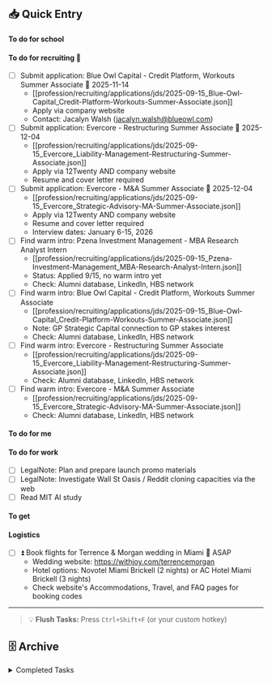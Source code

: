 


## 📥 Quick Entry

#### To do for school

#### To do for recruiting 🎯
- [ ] Submit application: Blue Owl Capital - Credit Platform, Workouts Summer Associate 📅 2025-11-14
  - [[profession/recruiting/applications/jds/2025-09-15_Blue-Owl-Capital_Credit-Platform-Workouts-Summer-Associate.json]]
  - Apply via company website
  - Contact: Jacalyn Walsh (jacalyn.walsh@blueowl.com)
- [ ] Submit application: Evercore - Restructuring Summer Associate 📅 2025-12-04
  - [[profession/recruiting/applications/jds/2025-09-15_Evercore_Liability-Management-Restructuring-Summer-Associate.json]]
  - Apply via 12Twenty AND company website
  - Resume and cover letter required
- [ ] Submit application: Evercore - M&A Summer Associate 📅 2025-12-04
  - [[profession/recruiting/applications/jds/2025-09-15_Evercore_Strategic-Advisory-MA-Summer-Associate.json]]
  - Apply via 12Twenty AND company website
  - Resume and cover letter required
  - Interview dates: January 6-15, 2026
- [ ] Find warm intro: Pzena Investment Management - MBA Research Analyst Intern
  - [[profession/recruiting/applications/jds/2025-09-15_Pzena-Investment-Management_MBA-Research-Analyst-Intern.json]]
  - Status: Applied 9/15, no warm intro yet
  - Check: Alumni database, LinkedIn, HBS network
- [ ] Find warm intro: Blue Owl Capital - Credit Platform, Workouts Summer Associate
  - [[profession/recruiting/applications/jds/2025-09-15_Blue-Owl-Capital_Credit-Platform-Workouts-Summer-Associate.json]]
  - Note: GP Strategic Capital connection to GP stakes interest
  - Check: Alumni database, LinkedIn, HBS network
- [ ] Find warm intro: Evercore - Restructuring Summer Associate
  - [[profession/recruiting/applications/jds/2025-09-15_Evercore_Liability-Management-Restructuring-Summer-Associate.json]]
  - Check: Alumni database, LinkedIn, HBS network
- [ ] Find warm intro: Evercore - M&A Summer Associate
  - [[profession/recruiting/applications/jds/2025-09-15_Evercore_Strategic-Advisory-MA-Summer-Associate.json]]
  - Check: Alumni database, LinkedIn, HBS network

#### To do for me

#### To do for work
- [ ] LegalNote: Plan and prepare launch promo materials
- [ ] LegalNote: Investigate Wall St Oasis / Reddit cloning capacities via the web  
- [ ] Read MIT AI study

#### To get



#### Logistics
- [ ] ⏫ Book flights for Terrence & Morgan wedding in Miami 📅 ASAP
  - Wedding website: https://withjoy.com/terrencemorgan
  - Hotel options: Novotel Miami Brickell (2 nights) or AC Hotel Miami Brickell (3 nights)
  - Check website's Accommodations, Travel, and FAQ pages for booking codes

---

> 💡 **Flush Tasks:** Press `Ctrl+Shift+F` (or your custom hotkey)

## 🗄️ Archive

<details>
<summary>Completed Tasks</summary>

- [x] test ✅ 2025-08-13
- [x] Waterproof top sheet ✅ 2025-08-13
- [x] Move air filter to under end table ✅ 2025-01-08
- [x] Velcro wall hangers ✅ 2025-01-08
- [x] Mattress protector (2x) ✅ 2025-01-08
- [x] Cheap power drill
- [x] Storage containers or dressers (for storage room)
- [x] Essential oils and reed diffuser in masculine scent
- [x] Target shoe rack pt 2
- [x] Return drying rack to target
- [x] Over toilet storage
- [x] Coasters
- [x] Return step ladder via FedEx
- [x] Ship keys via next day rush shipping
- [x] Bedframe - pickup 8/9 from Walmart
- [x] New blinds - consultation scheduled 8/23 9-11AM
- [x] New shower liner and curtain
- [x] Vacuum & mop
- [x] Bathroom floor mats
- [x] Hallway runner
- [x] Large and small garbarge bags (black and white)
- [x] Caddy
- [x] Face wipes
- [x] XL towels
- [x] Target kitchenware
- [x] New oversized sweats from Walmart
- [x] Dresser
- [x] Bedframe
- [x] Iron and ironing board
- [x] Floor pads to prevent bed from moving against the floors (24x)
- [x] Floor pads that allow movement on hardwood (24x)
- [x] Runner for the room (low pile)
- [x] Egyptian cotton sheet set from Walmart
- [x] Comforter
- [x] Plunger and toilet scrub
- [x] Fabric freshener spray
- [x] Power strip with two rows and extension cord
- [x] Cord management ties


### Flushed on 2025-08-21
- [x] Figure Out Parking in Cambridge ✅ 2025-08-21
- [x] Get haircut  ✅ 2025-08-21
- [x] Add event to calendar: https://partiful.com/e/WVlI9BwdXgJpDP30IYt6 … https://partiful.com/e/HtxwWQFnTefMcwzwABQK … https://partiful.com/e/7vmJ3bIWkpsoIQfMBo9R … https://www.eventbrite.com/e/harvard-labor-day-weekend-celebration-tickets-1571458056349?utm_experiment=test_share_listing&aff=ebdsshios&sg=9d80fe4cf93a91fa14036fd7be90db598a3d5872f0000ff8a8810bf5c04284945d273c2997e35eec12592ebd2eb6d071abed54462db4e6b101f899bbd284b23d252be9db685c3cedf92cf5cfc4 … https://www.eventbrite.com/e/the-great-gatsby-party-by-hbs-latam-club-2025-tickets-1474717101549?utm_experiment=test_share_listing&aff=ebdsshios&sg=9d80fe4cf93a91fa14036fd7be90db598a3d5872f0000ff8a8810bf5c04284945d273c2997e35eec12592ebd2eb6d071abed54462db4e6b101f899bbd284b23d252be9db685c3cedf92cf5cfc4 … https://www.eventbrite.com/e/aasu-abc-retreat-2025-tickets-1583567335529?utm_experiment=test_share_listing&aff=ebdsshios&sg=9d80fe4cf93a91fa14036fd7be90db598a3d5872f0000ff8a8810bf5c04284945d273c2997e35eec12592ebd2eb6d071abed54462db4e6b101f899bbd284b23d252be9db685c3cedf92cf5cfc4 … https://www.eventbrite.com/e/hbs-aasu-presents-denim-after-dark-tickets-1520592425879?utm_experiment=test_share_listing&aff=ebdsshios&sg=9d80fe4cf93a91fa14036fd7be90db598a3d5872f0000ff8a8810bf5c04284945d273c2997e35eec12592ebd2eb6d071abed54462db4e6b101f899bbd284b23d252be9db685c3cedf92cf5cfc4 ✅ 2025-08-21
- [x] Figure out HBS gym situation  ✅ 2025-08-19
- [x] Figure Out Immunizations Compliance ✅ 2025-08-19
- [x] Figure out parking at HBS ✅ 2025-08-21
- [x] Coordinate Nantucket ferry for HBS Cape Cod trip  ✅ 2025-08-19 [email sent to Hy-Line]

### Flushed on 2025-08-21
- [x] More do rags ✅ 2025-08-21
- [x] Small duffel for gym clothes ✅ 2025-08-21
- [x] New shoes ✅ 2025-08-21
- [x] two more pairs of the A&F pants or similar ✅ 2025-08-21

### Flushed on 2025-08-25
- [x] ⏫ Sexual Harassment and Other Sexual Misconduct Prevention Training (OVERDUE) ✅ 2025-08-21
- [x] ⏫ Classcard: Name Recording (OVERDUE) ✅ 2025-08-21
- [x] ⏫ Mental Well-Being for Graduate Students (OVERDUE) ✅ 2025-08-24
- [x] ⏫ Student Handbook Acknowledgment (OVERDUE) ✅ 2025-08-21
- [x] ⏫ CareerLeader Assessment (OVERDUE) ✅ 2025-08-24
- [x] ⏫ FinAid: HBS Fellowship Poll (OVERDUE) ✅ 2025-08-24
- [x] Get my HUID card ✅ 2025-08-24

### Flushed on 2025-09-01
- [x] ⏫ [assignment] Write 35-40 word personal story for Section Launch (START Day 1, Aug 26)  ✅ 2025-09-01
- [x] ⏫ [assignment] Submit written reflections on leadership discussion (https://hbs.instructure.com/courses/15665/quizzes/15274)  ✅ 2025-09-01
- [x] ⏫ [assignment] Read Keurig case: A Return to Growth (425009)  ✅ 2025-09-01
- [x] ⏫ [assignment] Prepare answers: Which strategic growth option should Keurig adopt and why?  ✅ 2025-09-01
- [x] ⏫ [assignment] Prepare answers: What criteria are most important in making recommendations?  ✅ 2025-09-01
- [x] ⏫ [assignment] Read "What Is Psychological Safety?" article  ✅ 2025-09-01
- [x] ⏫ [assignment] Prepare reflection answers on identity and team experiences (4 questions)  ✅ 2025-09-01
- [x] ⏫ Bring laptop, earphones, and identity map to Creating Section Culture session  ✅ 2025-09-01
- [x] ⏫ [assignment] Prepare Narayana Hrudayalaya Heart Hospital case for discussion  ✅ 2025-09-01
- [x] ⏫ Bring laptop and earphones to Discussion Group Case Prep (START Day 3)  ✅ 2025-09-01
- [x] ⏫ [assignment] Read Narayana Heart Hospital case (#505-078)  ✅ 2025-09-01
- [x] ⏫ [assignment] Watch Narayana Heart Hospital video  ✅ 2025-09-01
- [x] ⏫ [assignment] Prepare answer: How to describe Dr. Shetty - business leader or philanthropist?  ✅ 2025-09-01
- [x] ⏫ [assignment] Prepare answer: How NH delivers low-cost open-heart surgery?  ✅ 2025-09-01
- [x] ⏫ [assignment] Prepare answer: NH financial model and subsidization strategy?  ✅ 2025-09-01
- [x] ⏫ [assignment] Prepare answer: Advice for Dr. Shetty on expanding NH's impact?  ✅ 2025-09-01

### Flushed on 2025-09-01
- [x] ⏫ Bring laptop and earphones to Leadership Mindset session (START Day 1, Aug 26)  ✅ 2025-09-01
- [x] Complete leadership journey map using provided template (START Day 1)  ✅ 2025-09-01
- [x] ⏫ [assignment] Read Discussion Groups Introduction before Day 2  ✅ 2025-09-01
- [x] ⏫ Bring laptop and earphones to Discussion Group Launch (START Day 2, Aug 27)  ✅ 2025-09-01
- [x] ⏫ [assignment] Complete Your Identity Map worksheet  ✅ 2025-09-01
- [x] ⏫ [assignment] Read pages 1-11 of "Uncovering Talent: A New Model of Inclusion"  ✅ 2025-09-01

### Flushed on 2025-09-06
- [x] Schedule send Devin a note saying I am registered and thank him for the opportunity to work together this summer. ✅ 2025-09-01

### Flushed on 2025-09-08
- [x] [assignment] Complete Discussion Group Launch Document with team  ✅ 2025-09-07

### Flushed on 2025-09-08
- [x] Submit Statement to 12twenty (hbs.me/12t) - Profile > Add Summary (350 char limit) ✅ 2025-09-08
- [x] Update pre-MBA experience in 12twenty profile ✅ 2025-09-08

### Flushed on 2025-09-08
- [x] Review and manage time commitments for clubs - Be judicious with time ✅ 2025-09-08
- [x] For shad locker: extra toiletries ✅ 2025-09-08

### Flushed on 2025-09-22
- [x] ⏫ Respond to Anna Wyeth email (9/12/2025 11:20AM) and complete Alumni Board scoring matrix formula - HIGH PRIORITY
</details>